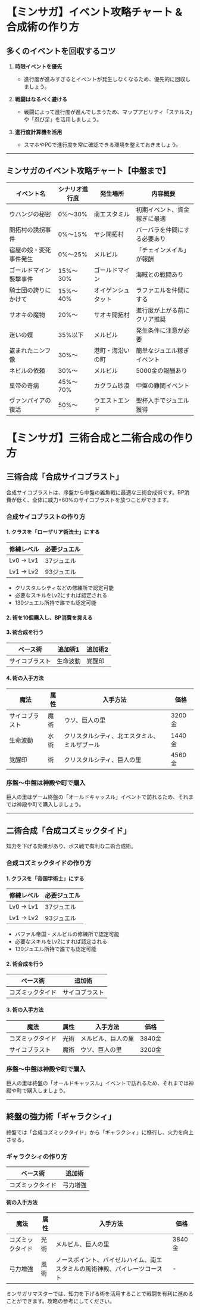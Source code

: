 # 【ミンサガ】イベント攻略チャート & 合成術の作り方

## 多くのイベントを回収するコツ

1. **時限イベントを優先**
   - 進行度が進みすぎるとイベントが発生しなくなるため、優先的に回収しましょう。

2. **戦闘はなるべく避ける**
   - 戦闘によって進行度が進んでしまうため、マップアビリティ「ステルス」や「忍び足」を活用しましょう。

3. **進行度計算機を活用**
   - スマホやPCで進行度を常に確認できる環境を整えておきましょう。

---

## ミンサガのイベント攻略チャート【中盤まで】

| イベント名              | シナリオ進行度  | 発生場所           | 内容概要 |
|-----------------------|--------------|----------------|-----------|
| ウハンジの秘密        | 0%～30%      | 南エスタミル      | 初期イベント、資金稼ぎに最適 |
| 開拓村の誘拐事件      | 0%～15%      | ヤシ開拓村        | バーバラを仲間にする必要あり |
| 宿屋の娘・変死事件発生 | 0%～25%      | メルビル          | 「チェインメイル」が報酬 |
| ゴールドマイン襲撃事件 | 15%～30%     | ゴールドマイン     | 海賊との戦闘あり |
| 騎士団の誇りにかけて  | 15%～40%     | オイゲンシュタット | ラファエルを仲間にする |
| サオキの魔物          | 20%～        | サオキ開拓村     | 進行度が上がる前にクリア推奨 |
| 迷いの蝶              | 35%以下      | メルビル         | 発生条件に注意が必要 |
| 盗まれたニンフ像      | 30%～        | 港町・海沿いの町  | 簡単なジュエル稼ぎイベント |
| ネビルの依頼          | 30%～        | メルビル         | 5000金の報酬あり |
| 皇帝の奇病            | 45%～70%     | カクラム砂漠     | 中盤の難関イベント |
| ヴァンパイアの復活    | 50%～        | ウエストエンド   | 聖杯入手でジュエル獲得 |


# 【ミンサガ】三術合成と二術合成の作り方

## 三術合成「合成サイコブラスト」

合成サイコブラストは、序盤から中盤の雑魚戦に最適な三術合成術です。BP消費が低く、全体に威力+60%のサイコブラストを放つことができます。

### 合成サイコブラストの作り方

#### 1. クラスを「ローザリア術法士」にする

| 修練レベル | 必要ジュエル |
|------------|--------------|
| Lv0 → Lv1 | 37ジュエル   |
| Lv1 → Lv2 | 93ジュエル   |

- クリスタルシティなどの修練所で認定可能
- 必要なスキルをLv2にすれば認定される
- 130ジュエル所持で誰でも認定可能

#### 2. 術を10個購入し、BP消費を抑える

#### 3. 術合成を行う

| ベース術     | 追加術1   | 追加術2   |
|-------------|---------|---------|
| サイコブラスト | 生命波動  | 覚醒印   |

#### 4. 術の入手方法

| 魔法         | 属性   | 入手方法                         | 価格 |
|-------------|------|-------------------------------|------|
| サイコブラスト | 魔術  | ウソ、巨人の里                  | 3200金 |
| 生命波動     | 水術  | クリスタルシティ、北エスタミル、ミルザブール | 1440金 |
| 覚醒印       | 術   | クリスタルシティ、巨人の里         | 4560金 |

### 序盤～中盤は神殿や町で購入

巨人の里はゲーム終盤の「オールドキャッスル」イベントで訪れるため、それまでは神殿や町で購入しましょう。

---

## 二術合成「合成コズミックタイド」

知力を下げる効果があり、ボス戦で有利な二術合成術。

### 合成コズミックタイドの作り方

#### 1. クラスを「帝国学術士」にする

| 修練レベル | 必要ジュエル |
|------------|--------------|
| Lv0 → Lv1 | 37ジュエル   |
| Lv1 → Lv2 | 93ジュエル   |

- バファル帝国・メルビルの修練所で認定可能
- 必要なスキルをLv2にすれば認定される
- 130ジュエル所持で誰でも認定可能

#### 2. 術合成を行う

| ベース術       | 追加術 |
|---------------|------|
| コズミックタイド | サイコブラスト |

#### 3. 術の入手方法

| 魔法            | 属性  | 入手方法           | 価格 |
|---------------|-----|---------------|------|
| コズミックタイド | 光術 | メルビル、巨人の里 | 3840金 |
| サイコブラスト  | 魔術 | ウソ、巨人の里   | 3200金 |

### 序盤～中盤は神殿や町で購入

巨人の里は終盤の「オールドキャッスル」イベントで訪れるため、それまでは神殿や町で購入しましょう。

---

## 終盤の強力術「ギャラクシィ」

終盤では「合成コズミックタイド」から「ギャラクシィ」に移行し、火力を向上させる。

### ギャラクシィの作り方

| ベース術       | 追加術   |
|---------------|--------|
| コズミックタイド | 弓力増強 |

#### 術の入手方法

| 魔法            | 属性  | 入手方法                                         | 価格 |
|---------------|-----|---------------------------------|------|
| コズミックタイド | 光術 | メルビル、巨人の里                         | 3840金 |
| 弓力増強        | 風術 | ノースポイント、バイゼルハイム、南エスタミルの風術神殿、パイレーツコースト | - |

ミンサガリマスターでは、知力を下げる術を活用することで戦闘を有利に進めることができます。攻略の参考にしてください。

